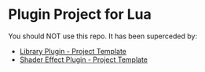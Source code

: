 # Plugin Project for Lua 

You should NOT use this repo. It has been superceded by:

* [Library Plugin - Project Template](https://github.com/coronalabs/plugins-template-library-lua)
* [Shader Effect Plugin - Project Template](https://github.com/coronalabs/plugins-template-shader-lua)


